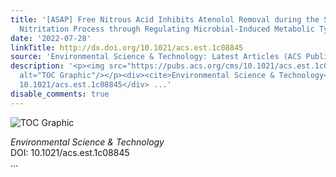 ```yaml
---
title: '[ASAP] Free Nitrous Acid Inhibits Atenolol Removal during the Sidestream Partial
  Nitritation Process through Regulating Microbial-Induced Metabolic Types'
date: '2022-07-28'
linkTitle: http://dx.doi.org/10.1021/acs.est.1c08845
source: 'Environmental Science & Technology: Latest Articles (ACS Publications)'
description: '<p><img src="https://pubs.acs.org/cms/10.1021/acs.est.1c08845/asset/images/medium/es1c08845_0006.gif"
  alt="TOC Graphic"/></p><div><cite>Environmental Science & Technology</cite></div><div>DOI:
  10.1021/acs.est.1c08845</div> ...'
disable_comments: true
---
```

<p><img src="https://pubs.acs.org/cms/10.1021/acs.est.1c08845/asset/images/medium/es1c08845_0006.gif" alt="TOC Graphic"/></p><div><cite>Environmental Science & Technology</cite></div><div>DOI: 10.1021/acs.est.1c08845</div> ...